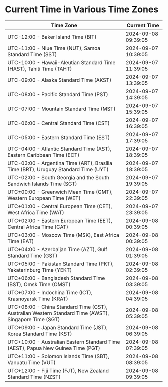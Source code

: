 # Current Time in Various Time Zones

| Time Zone | Current Time |
|-----------|--------------|
| UTC-12:00 - Baker Island Time (BIT) | 2024-09-08 09:39:05 |
| UTC-11:00 - Niue Time (NUT), Samoa Standard Time (SST) | 2024-09-07 10:39:05 |
| UTC-10:00 - Hawaii-Aleutian Standard Time (HAST), Tahiti Time (TAHT) | 2024-09-07 11:39:05 |
| UTC-09:00 - Alaska Standard Time (AKST) | 2024-09-07 13:39:05 |
| UTC-08:00 - Pacific Standard Time (PST) | 2024-09-07 14:39:05 |
| UTC-07:00 - Mountain Standard Time (MST) | 2024-09-07 15:39:05 |
| UTC-06:00 - Central Standard Time (CST) | 2024-09-07 16:39:05 |
| UTC-05:00 - Eastern Standard Time (EST) | 2024-09-07 17:39:05 |
| UTC-04:00 - Atlantic Standard Time (AST), Eastern Caribbean Time (ECT) | 2024-09-07 18:39:05 |
| UTC-03:00 - Argentina Time (ART), Brasília Time (BRT), Uruguay Standard Time (UYT) | 2024-09-07 18:39:05 |
| UTC-02:00 - South Georgia and the South Sandwich Islands Time (SGT) | 2024-09-07 19:39:05 |
| UTC±00:00 - Greenwich Mean Time (GMT), Western European Time (WET) | 2024-09-07 22:39:05 |
| UTC+01:00 - Central European Time (CET), West Africa Time (WAT) | 2024-09-07 23:39:05 |
| UTC+02:00 - Eastern European Time (EET), Central Africa Time (CAT) | 2024-09-08 00:39:05 |
| UTC+03:00 - Moscow Time (MSK), East Africa Time (EAT) | 2024-09-08 00:39:05 |
| UTC+04:00 - Azerbaijan Time (AZT), Gulf Standard Time (GST) | 2024-09-08 01:39:05 |
| UTC+05:00 - Pakistan Standard Time (PKT), Yekaterinburg Time (YEKT) | 2024-09-08 02:39:05 |
| UTC+06:00 - Bangladesh Standard Time (BST), Omsk Time (OMST) | 2024-09-08 03:39:05 |
| UTC+07:00 - Indochina Time (ICT), Krasnoyarsk Time (KRAT) | 2024-09-08 04:39:05 |
| UTC+08:00 - China Standard Time (CST), Australian Western Standard Time (AWST), Singapore Time (SGT) | 2024-09-08 05:39:05 |
| UTC+09:00 - Japan Standard Time (JST), Korea Standard Time (KST) | 2024-09-08 06:39:05 |
| UTC+10:00 - Australian Eastern Standard Time (AEST), Papua New Guinea Time (PGT) | 2024-09-08 07:39:05 |
| UTC+11:00 - Solomon Islands Time (SBT), Vanuatu Time (VUT) | 2024-09-08 08:39:05 |
| UTC+12:00 - Fiji Time (FJT), New Zealand Standard Time (NZST) | 2024-09-08 09:39:05 |
